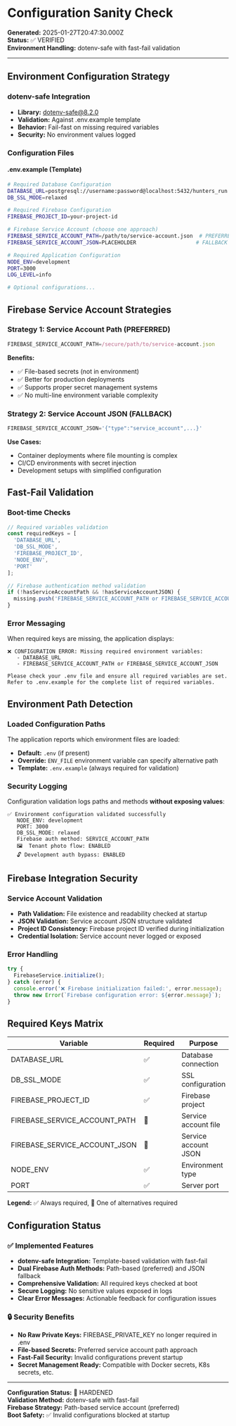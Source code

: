 # Configuration Sanity Check

**Generated:** 2025-01-27T20:47:30.000Z  
**Status:** ✅ VERIFIED  
**Environment Handling:** dotenv-safe with fast-fail validation

---

## Environment Configuration Strategy

### dotenv-safe Integration
- **Library:** dotenv-safe@8.2.0
- **Validation:** Against .env.example template
- **Behavior:** Fail-fast on missing required variables
- **Security:** No environment values logged

### Configuration Files

#### .env.example (Template)
```bash
# Required Database Configuration
DATABASE_URL=postgresql://username:password@localhost:5432/hunters_run
DB_SSL_MODE=relaxed

# Required Firebase Configuration
FIREBASE_PROJECT_ID=your-project-id

# Firebase Service Account (choose one approach)
FIREBASE_SERVICE_ACCOUNT_PATH=/path/to/service-account.json  # PREFERRED
FIREBASE_SERVICE_ACCOUNT_JSON=PLACEHOLDER                   # FALLBACK

# Required Application Configuration
NODE_ENV=development
PORT=3000
LOG_LEVEL=info

# Optional configurations...
```

## Firebase Service Account Strategies

### Strategy 1: Service Account Path (PREFERRED)
```typescript
FIREBASE_SERVICE_ACCOUNT_PATH=/secure/path/to/service-account.json
```
**Benefits:**
- ✅ File-based secrets (not in environment)
- ✅ Better for production deployments  
- ✅ Supports proper secret management systems
- ✅ No multi-line environment variable complexity

### Strategy 2: Service Account JSON (FALLBACK)
```typescript
FIREBASE_SERVICE_ACCOUNT_JSON='{"type":"service_account",...}'
```
**Use Cases:**
- Container deployments where file mounting is complex
- CI/CD environments with secret injection
- Development setups with simplified configuration

## Fast-Fail Validation

### Boot-time Checks
```typescript
// Required variables validation
const requiredKeys = [
  'DATABASE_URL',
  'DB_SSL_MODE', 
  'FIREBASE_PROJECT_ID',
  'NODE_ENV',
  'PORT'
];

// Firebase authentication method validation
if (!hasServiceAccountPath && !hasServiceAccountJSON) {
  missing.push('FIREBASE_SERVICE_ACCOUNT_PATH or FIREBASE_SERVICE_ACCOUNT_JSON');
}
```

### Error Messaging
When required keys are missing, the application displays:
```
❌ CONFIGURATION ERROR: Missing required environment variables:
   - DATABASE_URL
   - FIREBASE_SERVICE_ACCOUNT_PATH or FIREBASE_SERVICE_ACCOUNT_JSON

Please check your .env file and ensure all required variables are set.
Refer to .env.example for the complete list of required variables.
```

## Environment Path Detection

### Loaded Configuration Paths
The application reports which environment files are loaded:
- **Default:** `.env` (if present)
- **Override:** `ENV_FILE` environment variable can specify alternative path
- **Template:** `.env.example` (always required for validation)

### Security Logging
Configuration validation logs paths and methods **without exposing values**:
```
✅ Environment configuration validated successfully
   NODE_ENV: development
   PORT: 3000
   DB_SSL_MODE: relaxed
   Firebase auth method: SERVICE_ACCOUNT_PATH
   🖼️  Tenant photo flow: ENABLED
   🔓 Development auth bypass: ENABLED
```

## Firebase Integration Security

### Service Account Validation
- **Path Validation:** File existence and readability checked at startup
- **JSON Validation:** Service account JSON structure validated
- **Project ID Consistency:** Firebase project ID verified during initialization
- **Credential Isolation:** Service account never logged or exposed

### Error Handling
```typescript
try {
  FirebaseService.initialize();
} catch (error) {
  console.error('❌ Firebase initialization failed:', error.message);
  throw new Error(`Firebase configuration error: ${error.message}`);
}
```

## Required Keys Matrix

| Variable | Required | Purpose | Validation |
|----------|----------|---------|------------|
| DATABASE_URL | ✅ | Database connection | Connection string format |
| DB_SSL_MODE | ✅ | SSL configuration | Must be 'strict' or 'relaxed' |
| FIREBASE_PROJECT_ID | ✅ | Firebase project | Non-empty string |
| FIREBASE_SERVICE_ACCOUNT_PATH | 🔄 | Service account file | File exists OR JSON provided |
| FIREBASE_SERVICE_ACCOUNT_JSON | 🔄 | Service account JSON | Valid JSON OR path provided |
| NODE_ENV | ✅ | Environment type | development/staging/production/test |
| PORT | ✅ | Server port | Valid integer |

**Legend:** ✅ Always required, 🔄 One of alternatives required

## Configuration Status

### ✅ Implemented Features
- **dotenv-safe Integration:** Template-based validation with fast-fail
- **Dual Firebase Auth Methods:** Path-based (preferred) and JSON fallback
- **Comprehensive Validation:** All required keys checked at boot
- **Secure Logging:** No sensitive values exposed in logs
- **Clear Error Messages:** Actionable feedback for configuration issues

### 🔒 Security Benefits
- **No Raw Private Keys:** FIREBASE_PRIVATE_KEY no longer required in .env
- **File-based Secrets:** Preferred service account path approach
- **Fast-Fail Security:** Invalid configurations prevent startup
- **Secret Management Ready:** Compatible with Docker secrets, K8s secrets, etc.

---

**Configuration Status:** 🔐 HARDENED  
**Validation Method:** dotenv-safe with fast-fail  
**Firebase Strategy:** Path-based service account (preferred)  
**Boot Safety:** ✅ Invalid configurations blocked at startup
